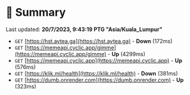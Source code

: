 # 📖 Summary
Last updated: **20/7/2023, 9:43:19 PTG "Asia/Kuala_Lumpur"**

- `GET` [https://hst.aytea.ga](https://hst.aytea.ga) - **Down** (172ms)
- `GET` [https://memeapi.cyclic.app/gimme](https://memeapi.cyclic.app/gimme) - **Up** (4299ms)
- `GET` [https://memeapi.cyclic.app](https://memeapi.cyclic.app) - **Up** (576ms)
- `GET` [https://klik.ml/health](https://klik.ml/health) - **Down** (381ms)
- `GET` [https://dumb.onrender.com](https://dumb.onrender.com) - **Up** (323ms)
